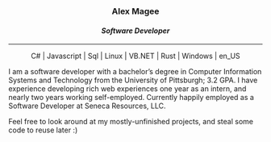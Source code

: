 <h3 align="center">Alex Magee</h3>
<h4 align="center"><i>Software Developer</i></h4>

-----

<p align="center">C# | Javascript | Sql | Linux | VB.NET | Rust | Windows | en_US<p>

<p>
I am a software developer with a bachelor’s degree in Computer Information Systems and Technology from the University of Pittsburgh; 3.2 GPA. I have experience developing rich web experiences one year as an intern, and nearly two years working self-employed. Currently happily employed as a Software Developer at Seneca Resources, LLC.
</p>

Feel free to look around at my mostly-unfinished projects, and steal some code to reuse later :)
